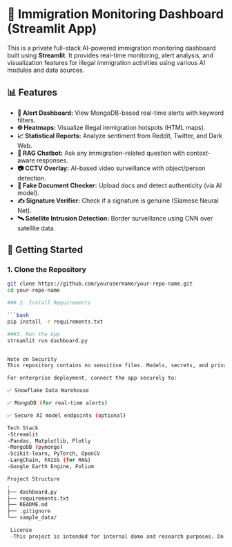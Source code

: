 # 🛂 Immigration Monitoring Dashboard (Streamlit App)

This is a private full-stack AI-powered immigration monitoring dashboard built using **Streamlit**. It provides real-time monitoring, alert analysis, and visualization features for illegal immigration activities using various AI modules and data sources.

## 📊 Features

- **📍 Alert Dashboard:** View MongoDB-based real-time alerts with keyword filters.
- **🌐 Heatmaps:** Visualize illegal immigration hotspots (HTML maps).
- **📈 Statistical Reports:** Analyze sentiment from Reddit, Twitter, and Dark Web.
- **🧠 RAG Chatbot:** Ask any immigration-related question with context-aware responses.
- **📷 CCTV Overlay:** AI-based video surveillance with object/person detection.
- **📄 Fake Document Checker:** Upload docs and detect authenticity (via AI model).
- **✍️ Signature Verifier:** Check if a signature is genuine (Siamese Neural Net).
- **🛰️ Satellite Intrusion Detection:** Border surveillance using CNN over satellite data.

## 🚀 Getting Started

### 1. Clone the Repository

```bash
git clone https://github.com/yourusername/your-repo-name.git
cd your-repo-name

### 2. Install Requirements

```bash
pip install -r requirements.txt

###3. Run the App
streamlit run dashboard.py


Note on Security
This repository contains no sensitive files. Models, secrets, and private datasets are excluded using .gitignore.

For enterprise deployment, connect the app securely to:

✅ Snowflake Data Warehouse

✅ MongoDB (for real-time alerts)

✅ Secure AI model endpoints (optional)

Tech Stack
-Streamlit
-Pandas, Matplotlib, Plotly
-MongoDB (pymongo)
-Scikit-learn, PyTorch, OpenCV
-LangChain, FAISS (for RAG)
-Google Earth Engine, Folium

Project Structure
.
├── dashboard.py
├── requirements.txt
├── README.md
├── .gitignore
└── sample_data/

 License
 -This project is intended for internal demo and research purposes. Do not use in production without proper security audit
